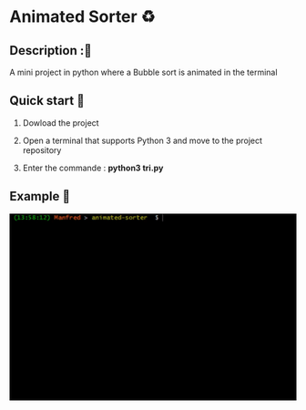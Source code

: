 # Animated Sorter :recycle:

## Description ::pencil:
A mini project in python where a Bubble sort is animated in the terminal

## Quick start :rocket:
1. Dowload the project

2. Open a terminal that supports Python 3 and move to the project repository

2. Enter the commande : __python3 tri.py__

## Example :book:

![animated_sorter](img/animated-sorter.gif)
